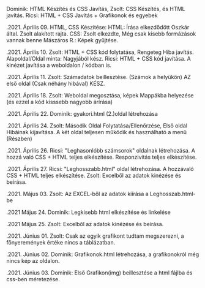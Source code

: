 Dominik: HTML Készítés és CSS Javítás, Zsolt: CSS Készítés, és HTML javítás. Ricsi: HTML + CSS Javítás + Grafikonok és egyebek

.2021. Április 09.
HTML, CSS Készítése:
HTML: Írása elkezdődött Oszkár által. Zsolt alakított rajta.
CSS: Zsolt elkezdte, Még csak kisebb formázások vannak benne
Mászáros R.: Képek gyűjtése.

.2021. Április 10.
Zsolt: HTML + CSS kód folytatása, Rengeteg Hiba javítás.
Alapoldal/Oldal minta: Nagyjából kész.
Ricsi: HTML + CSS kód javítása. 
A kinézet javítása a weboldalon / kódban is.

.2021. Április 11.
Zsolt: Számadatok beillesztése. (Számok a helyükön)
AZ első oldal (Csak néhány hibával) KÉSZ.

.2021. Április 18.
Zsolt: Weboldal megosztása, képek Mappákba helyezése (és ezzel a kód kisssebb nagyobb árírása)

.2021. Április 22.
Dominik: gyakori.html (2.)oldal létrehozása

.2021. Április 24.
Zsolt: Második Oldal Folytatása/Ellenőrzése, Első oldal Hibáinak kijavítása. A két oldal teljesen működik és használható a menü (Részben)

.2021. Április 26.
Ricsi: "Leghasonlóbb számsorok" oldalnak létrehozása. A hozzá való CSS + HTML teljes elkészítése. Responzivitás teljes elkészítése.

.2021. Április 27.
Ricsi: "Leghosszabb.html" oldal létrehozása. A hozzávaló CSS + HTML teljes elkészítése.
Zsolt: Excelből az adatok kinézése és beírása.

.2021. Május 03.
Zsolt: Az EXCEL-ből az adatok kiírása a Leghosszab.html-be


.2021 Május 24.
Dominik: Legkisebb html elkészítése és linkelése

.2021 Május 25.
Zsolt: Excelből az adatok kinézése és beírása.

.2021. Június 01.
Zsolt: Csak az egyik grafikont tudtam megszerezni, a főnyeremények értéke nincs a táblázatban.

.2021. Június 02.
Dominik: Grafikonok.html létrehozása, a grafikonokról még nincs kép az oldalon.

.2021. Június 03.
Dominik: Első Grafikon(img) beillesztése a html fájlba és css-ben méretezése.